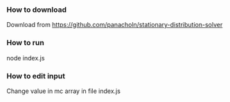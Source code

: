 ### How to download
Download from https://github.com/panacholn/stationary-distribution-solver

### How to run
node index.js

### How to edit input
Change value in mc array in file index.js
